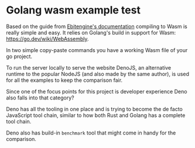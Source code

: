 # Golang wasm example test

Based on the guide from
[Ebitengine's documentation](https://ebitengine.org/en/documents/webassembly.html)
compiling to Wasm is really simple and easy. It relies on Golang's build in
support for Wasm: https://go.dev/wiki/WebAssembly.

In two simple copy-paste commands you have a working Wasm file of your go
project.

To run the server locally to serve the website DenoJS, an alternative runtime to
the popular NodeJS (and also made by the same author), is used for all the
examples to keep the comparison fair.

Since one of the focus points for this project is developer experience Deno also
falls into that category?

Deno has all the tooling in one place and is trying to become the de facto
JavaScript tool chain, similar to how both Rust and Golang has a complete tool
chain.

Deno also has build-in `benchmark` tool that might come in handy for the
comparison.
